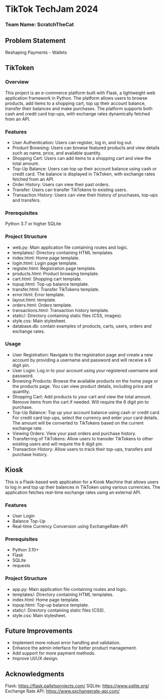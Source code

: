 # TikTok TechJam 2024

### Team Name: ScratchTheCat

## Problem Statement
Reshaping Payments - Wallets

## TikToken

### Overview
This project is an e-commerce platform built with Flask, a lightweight web application framework in Python. The platform allows users to browse products, add items to a shopping cart, top up their account balance, transfer their balances and make purchases. The platform supports both cash and credit card top-ups, with exchange rates dynamically fetched from an API.

### Features
- User Authentication: Users can register, log in, and log out.
- Product Browsing: Users can browse featured products and view details such as name, price, and available quantity.
- Shopping Cart: Users can add items to a shopping cart and view the total amount.
- Top-Up Balance: Users can top up their account balance using cash or credit card. The balance is displayed in TikToken, with exchange rates fetched from an API.
- Order History: Users can view their past orders.
- Transfer: Users can transfer TikTokens to existing users. 
- Transaction History: Users can view their history of pruchases, top-ups and transfers.

### Prerequisites
Python 3.7 or higher
SQLite

### Project Structure
- web.py: Main application file containing routes and logic.
- templates/: Directory containing HTML templates.
- index.html: Home page template.
- login.html: Login page template.
- register.html: Registration page template.
- products.html: Product browsing template.
- cart.html: Shopping cart template.
- topup.html: Top-up balance template.
- transfer.html: Transfer TikTokens template.
- error.html: Error template.
- layout.html: template.
- orders.html: Orders template.
- transactions.html: Transaction history template.
- static/: Directory containing static files (CSS, images).
- style.css: Main stylesheet.
- database.db: contain examples of products, carts, users, orders and exchange rates. 

### Usage
- User Registration:
Navigate to the registration page and create a new account by providing a username and password and will receive a 6 digit pin. 
- User Login:
Log in to your account using your registered username and password.
- Browsing Products:
Browse the available products on the home page or the products page. You can view product details, including price and quantity.
- Shopping Cart:
Add products to your cart and view the total amount. Remove items from the cart if needed. Will require the 6 digit pin to purchase. 
- Top-Up Balance:
Top up your account balance using cash or credit card. For credit card top-ups, select the currency and enter your card details. The amount will be converted to TikTokens based on the current exchange rate.
- Viewing Orders:
View your past orders and purchase history.
- Transferring of TikTokens: 
Allow users to transder TikTokens to other existing users and will require the 6 digit pin. 
- Transaction History:
Allow users to track their top-ups, transfers and purchase history.

## Kiosk
This is a Flask-based web application for a Kiosk Machine that allows users to log in and top up their balances in TikToken using various currencies. The application fetches real-time exchange rates using an external API.

### Features
- User Login
- Balance Top-Up
- Real-time Currency Conversion using ExchangeRate-API

### Prerequisites
- Python 3.10+
- Flask
- SQLite
- requests

### Project Structure
- app.py: Main application file containing routes and logic.
- templates/: Directory containing HTML templates.
- index.html: Home page template.
- topup.html: Top-up balance template.
- static/: Directory containing static files (CSS).
- style.css: Main stylesheet.

## Future Improvements
- Implement more robust error handling and validation.
- Enhance the admin interface for better product management.
- Add support for more payment methods.
- Improve UI/UX design.

## Acknowledgments
Flask: https://flask.palletsprojects.com/
SQLite: https://www.sqlite.org/
Exchange Rate API: https://www.exchangerate-api.com/
